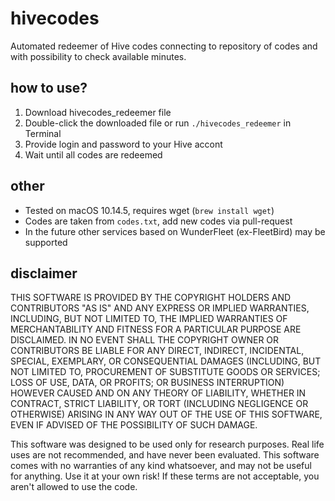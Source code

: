 # hivecodes
Automated redeemer of Hive codes connecting to repository of codes and with possibility to check available minutes.

## how to use?

1. Download hivecodes_redeemer file
1. Double-click the downloaded file or run ```./hivecodes_redeemer``` in Terminal
1. Provide login and password to your Hive accont
1. Wait until all codes are redeemed

## other

- Tested on macOS 10.14.5, requires wget (```brew install wget```)
- Codes are taken from ```codes.txt```, add new codes via pull-request
- In the future other services based on WunderFleet (ex-FleetBird) may be supported

## disclaimer

THIS SOFTWARE IS PROVIDED BY THE COPYRIGHT HOLDERS AND CONTRIBUTORS
"AS IS" AND ANY EXPRESS OR IMPLIED WARRANTIES, INCLUDING, BUT NOT
LIMITED TO, THE IMPLIED WARRANTIES OF MERCHANTABILITY AND FITNESS FOR
A PARTICULAR PURPOSE ARE DISCLAIMED. IN NO EVENT SHALL THE COPYRIGHT
OWNER OR CONTRIBUTORS BE LIABLE FOR ANY DIRECT, INDIRECT, INCIDENTAL,
SPECIAL, EXEMPLARY, OR CONSEQUENTIAL DAMAGES (INCLUDING, BUT NOT
LIMITED TO, PROCUREMENT OF SUBSTITUTE GOODS OR SERVICES; LOSS OF USE,
DATA, OR PROFITS; OR BUSINESS INTERRUPTION) HOWEVER CAUSED AND ON ANY
THEORY OF LIABILITY, WHETHER IN CONTRACT, STRICT LIABILITY, OR TORT
(INCLUDING NEGLIGENCE OR OTHERWISE) ARISING IN ANY WAY OUT OF THE USE
OF THIS SOFTWARE, EVEN IF ADVISED OF THE POSSIBILITY OF SUCH DAMAGE.

This software was designed to be used only for research purposes.
Real life uses are not recommended, and have never been evaluated.
This software comes with no warranties of any kind whatsoever,
and may not be useful for anything.  Use it at your own risk!
If these terms are not acceptable, you aren't allowed to use the code.
